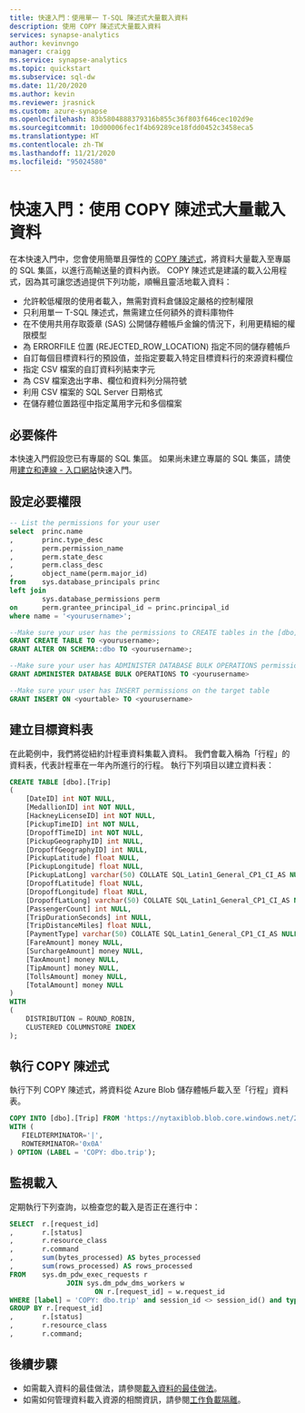 ```yaml
---
title: 快速入門：使用單一 T-SQL 陳述式大量載入資料
description: 使用 COPY 陳述式大量載入資料
services: synapse-analytics
author: kevinvngo
manager: craigg
ms.service: synapse-analytics
ms.topic: quickstart
ms.subservice: sql-dw
ms.date: 11/20/2020
ms.author: kevin
ms.reviewer: jrasnick
ms.custom: azure-synapse
ms.openlocfilehash: 83b5804888379316b855c36f803f646cec102d9e
ms.sourcegitcommit: 10d00006fec1f4b69289ce18fdd0452c3458eca5
ms.translationtype: HT
ms.contentlocale: zh-TW
ms.lasthandoff: 11/21/2020
ms.locfileid: "95024580"
---
```

# <a name="quickstart-bulk-load-data-using-the-copy-statement"></a>快速入門：使用 COPY 陳述式大量載入資料

在本快速入門中，您會使用簡單且彈性的 [COPY 陳述式](https://docs.microsoft.com/sql/t-sql/statements/copy-into-transact-sql?view=azure-sqldw-latest)，將資料大量載入至專屬的 SQL 集區，以進行高輸送量的資料內嵌。 COPY 陳述式是建議的載入公用程式，因為其可讓您透過提供下列功能，順暢且靈活地載入資料：

- 允許較低權限的使用者載入，無需對資料倉儲設定嚴格的控制權限
- 只利用單一 T-SQL 陳述式，無需建立任何額外的資料庫物件
- 在不使用共用存取簽章 (SAS) 公開儲存體帳戶金鑰的情況下，利用更精細的權限模型
- 為 ERRORFILE 位置 (REJECTED_ROW_LOCATION) 指定不同的儲存體帳戶
- 自訂每個目標資料行的預設值，並指定要載入特定目標資料行的來源資料欄位
- 指定 CSV 檔案的自訂資料列結束字元
- 為 CSV 檔案逸出字串、欄位和資料列分隔符號
- 利用 CSV 檔案的 SQL Server 日期格式
- 在儲存體位置路徑中指定萬用字元和多個檔案

## <a name="prerequisites"></a>必要條件

本快速入門假設您已有專屬的 SQL 集區。 如果尚未建立專屬的 SQL 集區，請使用[建立和連線 - 入口網站](create-data-warehouse-portal.md)快速入門。

## <a name="set-up-the-required-permissions"></a>設定必要權限

```sql
-- List the permissions for your user
select  princ.name
,       princ.type_desc
,       perm.permission_name
,       perm.state_desc
,       perm.class_desc
,       object_name(perm.major_id)
from    sys.database_principals princ
left join
        sys.database_permissions perm
on      perm.grantee_principal_id = princ.principal_id
where name = '<yourusername>';

--Make sure your user has the permissions to CREATE tables in the [dbo] schema
GRANT CREATE TABLE TO <yourusername>;
GRANT ALTER ON SCHEMA::dbo TO <yourusername>;

--Make sure your user has ADMINISTER DATABASE BULK OPERATIONS permissions
GRANT ADMINISTER DATABASE BULK OPERATIONS TO <yourusername>

--Make sure your user has INSERT permissions on the target table
GRANT INSERT ON <yourtable> TO <yourusername>

```

## <a name="create-the-target-table"></a>建立目標資料表

在此範例中，我們將從紐約計程車資料集載入資料。 我們會載入稱為「行程」的資料表，代表計程車在一年內所進行的行程。 執行下列項目以建立資料表：

```sql
CREATE TABLE [dbo].[Trip]
(
    [DateID] int NOT NULL,
    [MedallionID] int NOT NULL,
    [HackneyLicenseID] int NOT NULL,
    [PickupTimeID] int NOT NULL,
    [DropoffTimeID] int NOT NULL,
    [PickupGeographyID] int NULL,
    [DropoffGeographyID] int NULL,
    [PickupLatitude] float NULL,
    [PickupLongitude] float NULL,
    [PickupLatLong] varchar(50) COLLATE SQL_Latin1_General_CP1_CI_AS NULL,
    [DropoffLatitude] float NULL,
    [DropoffLongitude] float NULL,
    [DropoffLatLong] varchar(50) COLLATE SQL_Latin1_General_CP1_CI_AS NULL,
    [PassengerCount] int NULL,
    [TripDurationSeconds] int NULL,
    [TripDistanceMiles] float NULL,
    [PaymentType] varchar(50) COLLATE SQL_Latin1_General_CP1_CI_AS NULL,
    [FareAmount] money NULL,
    [SurchargeAmount] money NULL,
    [TaxAmount] money NULL,
    [TipAmount] money NULL,
    [TollsAmount] money NULL,
    [TotalAmount] money NULL
)
WITH
(
    DISTRIBUTION = ROUND_ROBIN,
    CLUSTERED COLUMNSTORE INDEX
);
```

## <a name="run-the-copy-statement"></a>執行 COPY 陳述式

執行下列 COPY 陳述式，將資料從 Azure Blob 儲存體帳戶載入至「行程」資料表。

```sql
COPY INTO [dbo].[Trip] FROM 'https://nytaxiblob.blob.core.windows.net/2013/Trip2013/'
WITH (
   FIELDTERMINATOR='|',
   ROWTERMINATOR='0x0A'
) OPTION (LABEL = 'COPY: dbo.trip');
```

## <a name="monitor-the-load"></a>監視載入

定期執行下列查詢，以檢查您的載入是否正在進行中：

```sql
SELECT  r.[request_id]                           
,       r.[status]                               
,       r.resource_class                         
,       r.command
,       sum(bytes_processed) AS bytes_processed
,       sum(rows_processed) AS rows_processed
FROM    sys.dm_pdw_exec_requests r
              JOIN sys.dm_pdw_dms_workers w
                     ON r.[request_id] = w.request_id
WHERE [label] = 'COPY: dbo.trip' and session_id <> session_id() and type = 'WRITER'
GROUP BY r.[request_id]                           
,       r.[status]                               
,       r.resource_class                         
,       r.command;

```

## <a name="next-steps"></a>後續步驟

- 如需載入資料的最佳做法，請參閱[載入資料的最佳做法](https://docs.microsoft.com/azure/synapse-analytics/sql-data-warehouse/guidance-for-loading-data)。
- 如需如何管理資料載入資源的相關資訊，請參閱[工作負載隔離](https://docs.microsoft.com/azure/synapse-analytics/sql-data-warehouse/quickstart-configure-workload-isolation-tsql)。 
